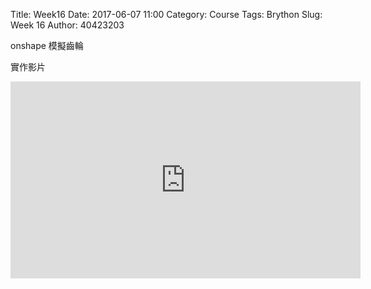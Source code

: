 Title: Week16 
Date: 2017-06-07 11:00
Category: Course
Tags: Brython
Slug: Week 16
Author: 40423203

onshape 模擬齒輪

<!-- PELICAN_END_SUMMARY -->

實作影片
 
<iframe width="560" height="315" src="https://www.youtube.com/embed/Pw6A5JjXQ1I" frameborder="0" allowfullscreen></iframe>
 
